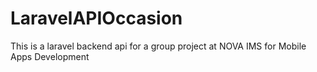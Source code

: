 # LaravelAPIOccasion
This is a laravel backend api for a group project at NOVA IMS for Mobile Apps Development
